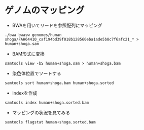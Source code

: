 # ゲノムのマッピング

- BWAを用いてリードを参照配列にマッピング
```
./bwa bwasw genomes/human shoga/FAH64410_caf194bd39f018b128560eba1ade5b8c7f6afc21_* > human+shoga.sam
```
- BAM形式に変換
```
samtools view -bS human+shoga.sam > human+shoga.bam
```
- 染色体位置でソートする
```
samtools sort human+shoga.bam human+shoga.sorted
```
- Indexを作成
```
samtools index human+shoga.sorted.bam
```
- マッピングの状況を見てみる
```
samtools flagstat human+shoga.sorted.bam
```
